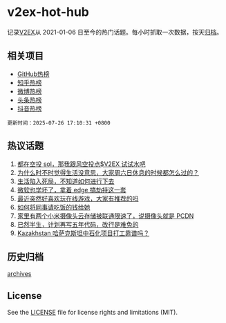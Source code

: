 # v2ex-hot-hub

 记录[V2EX](https://www.v2ex.com/)从 2021-01-06 日至今的热门话题。每小时抓取一次数据，按天[归档](archives)。
 
 ## 相关项目

- [GitHub热榜](https://github.com/snaildev/github-hot-hub)
- [知乎热榜](https://github.com/snaildev/zhihu-hot-hub)
- [微博热榜](https://github.com/snaildev/weibo-hot-hub)
- [头条热榜](https://github.com/snaildev/toutiao-hot-hub)
- [抖音热榜](https://github.com/snaildev/douyin-hot-hub)


 `更新时间：2025-07-26 17:10:31 +0800`

## 热议话题

1. [都在空投 sol，那我跟风空投点$V2EX 试试水吧](https://www.v2ex.com/t/1147742)
1. [为什么时不时觉得生活没意思，大家周六日休息的时候都怎么过的？](https://www.v2ex.com/t/1147808)
1. [生活陷入死局，不知道如何进行下去](https://www.v2ex.com/t/1147813)
1. [微软也学坏了，拿着 edge 搞劫持这一套](https://www.v2ex.com/t/1147776)
1. [最近突然好喜欢玩在线游戏，大家有推荐的吗](https://www.v2ex.com/t/1147810)
1. [如何将同事请吃饭的钱给她](https://www.v2ex.com/t/1147799)
1. [家里有两个小米摄像头云存储被联通限速了，说摄像头就是 PCDN](https://www.v2ex.com/t/1147764)
1. [已然半生，计划再写五年代码，改行是难免的](https://www.v2ex.com/t/1147807)
1. [Kazakhstan 哈萨克斯坦中石化项目打工靠谱吗？](https://www.v2ex.com/t/1147811)

## 历史归档

[archives](archives)

## License

See the [LICENSE](LICENSE) file for license rights and limitations (MIT).
